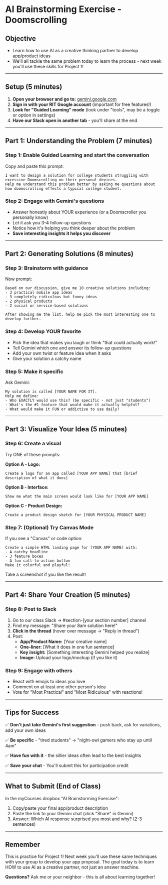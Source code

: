 # AI Brainstorming Exercise - Doomscrolling

## Objective
- Learn how to use AI as a creative thinking partner to develop app/product ideas
- We'll all tackle the same problem today to learn the process - next week you'll use these skills for Project 1!

---

## Setup (5 minutes)
1. **Open your browser and go to:** [gemini.google.com](https://gemini.google.com/)
2. **Sign in with your RIT Google account** (important for free features!)
3. **Look for "Guided Learning" mode** (look under "tools", may be a toggle or option in settings)
4. **Have our Slack open in another tab** - you'll share at the end

---

## Part 1: Understanding the Problem (7 minutes)

### Step 1: Enable Guided Learning and start the conversation
Copy and paste this prompt:
```
I want to design a solution for college students struggling with excessive Doomscrolling on their personal devices. 
Help me understand this problem better by asking me questions about how doomscrolling effects a typical college student.
```

### Step 2: Engage with Gemini's questions
- Answer honestly about YOUR experience (or a Doomscroller you personally know)
- Let it ask you 3-4 follow-up questions
- Notice how it's helping you think deeper about the problem
- **Save interesting insights it helps you discover**

---

## Part 2: Generating Solutions (8 minutes)

### Step 3: Brainstorm with guidance
Now prompt:
```
Based on our discussion, give me 10 creative solutions including:
- 3 practical mobile app ideas
- 3 completely ridiculous but funny ideas
- 2 physical products
- 2 social or service-based solutions

After showing me the list, help me pick the most interesting one to develop further.
```

### Step 4: Develop YOUR favorite
- Pick the idea that makes you laugh or think "that could actually work!"
- Tell Gemini which one and answer its follow-up questions
- Add your own twist or feature idea when it asks
- Give your solution a catchy name

### Step 5: Make it specific
Ask Gemini:
```
My solution is called [YOUR NAME FOR IT]. 
Help me define:
- Who EXACTLY would use this? (be specific - not just "students")
- What's the #1 feature that would make it actually helpful?
- What would make it FUN or addictive to use daily?
```

---

## Part 3: Visualize Your Idea (5 minutes)

### Step 6: Create a visual
Try ONE of these prompts:

**Option A - Logo:**
```
Create a logo for an app called [YOUR APP NAME] that [brief description of what it does]
```

**Option B - Interface:**
```
Show me what the main screen would look like for [YOUR APP NAME]
```

**Option C - Product Design:**
```
Create a product design sketch for [YOUR PHYSICAL PRODUCT NAME]
```

### Step 7: (Optional) Try Canvas Mode
If you see a "Canvas" or code option:
```
Create a simple HTML landing page for [YOUR APP NAME] with:
- A catchy headline
- 3 feature boxes
- A fun call-to-action button
Make it colorful and playful!
```
Take a screenshot if you like the result!

---

## Part 4: Share Your Creation (5 minutes)

### Step 8: Post to Slack
1. Go to our class Slack → #section-[your section number] channel
2. Find my message: "Share your 8am solution here!"
3. **Click in the thread** (hover over message → "Reply in thread")
4. Post:
   - **App/Product Name:** [Your creative name]
   - **One-liner:** [What it does in one fun sentence]
   - **Key insight:** [Something interesting Gemini helped you realize]
   - **Image:** Upload your logo/mockup (if you like it)
   
### Step 9: Engage with others
- React with emojis to ideas you love
- Comment on at least one other person's idea
- Vote for "Most Practical" and "Most Ridiculous" with reactions!

---

## Tips for Success
✅ **Don't just take Gemini's first suggestion** - push back, ask for variations, add your own ideas

✅ **Be specific** - "tired students" → "night-owl gamers who stay up until 4am"

✅ **Have fun with it** - the sillier ideas often lead to the best insights

✅ **Save your chat** - You'll submit this for participation credit

---

## What to Submit (End of Class)
In the myCourses dropbox "AI Brainstorming Exercise":
1. Copy/paste your final app/product description
2. Paste the link to your Gemini chat (click "Share" in Gemini)
3. Answer: Which AI response surprised you most and why? (2-3 sentences)

---

## Remember
This is practice for Project 1! Next week you'll use these same techniques with your group to develop your app proposal. The goal today is to learn HOW to use AI as a creative partner, not just an answer machine.

**Questions?** Ask me or your neighbor - this is all about learning together!

